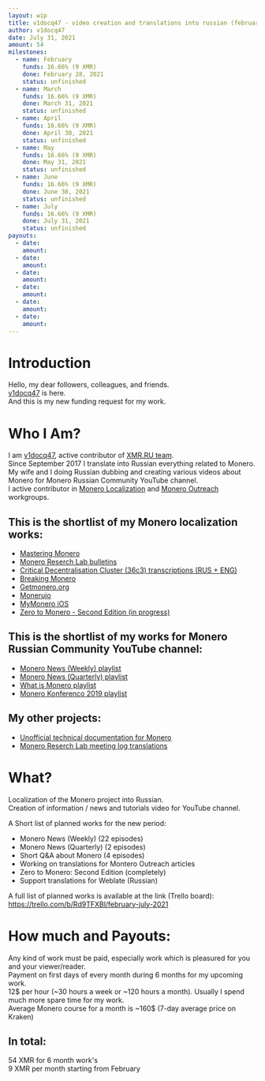 ```yaml
---
layout: wip
title: v1docq47 - video creation and translations into russian (february - july 2021)
author: v1docq47
date: July 31, 2021
amount: 54
milestones:
  - name: February
    funds: 16.66% (9 XMR)
    done: February 28, 2021
    status: unfinished
  - name: March
    funds: 16.66% (9 XMR)
    done: March 31, 2021
    status: unfinished
  - name: April
    funds: 16.66% (9 XMR)
    done: April 30, 2021
    status: unfinished
  - name: May
    funds: 16.66% (9 XMR)
    done: May 31, 2021
    status: unfinished
  - name: June
    funds: 16.66% (9 XMR)
    done: June 30, 2021
    status: unfinished
  - name: July
    funds: 16.66% (9 XMR)
    done: July 31, 2021
    status: unfinished
payouts:
  - date:
    amount:
  - date:
    amount:
  - date:
    amount:
  - date:
    amount:
  - date:
    amount:
  - date:
    amount:
---
```


# Introduction
Hello, my dear followers, colleagues, and friends.  
[v1docq47](https://t.me/v1docq47) is here.  
And this is my new funding request for my work.

# Who I Am?
I am [v1docq47](https://github.com/v1docq47), active contributor of [XMR.RU team](https://xmr.ru/members/50/).  
Since September 2017 I translate into Russian everything related to Monero.  
My wife and I doing Russian dubbing and creating various videos about Monero for Monero Russian Community YouTube channel.   
I active contributor in [Monero Localization](https://translate.getmonero.org/user/v1docq47/) and [Monero Outreach](https://github.com/monero-ecosystem/outreach-docs/pulls?q=is%3Apr+is%3Aclosed+v1docq47) workgroups.

## This is the shortlist of my Monero localization works:
- [Mastering Monero](https://github.com/monerobook/monerobook/pull/81)  
- [Monero Reserch Lab bulletins](https://github.com/v1docq47/monero-research-lab-translations/tree/master/publications/bulletins)  
- [Critical Decentralisation Cluster (36c3) transcriptions (RUS + ENG)](https://github.com/v1docq47/monero-cdc-36c3-transcriptions)  
- [Breaking Monero](https://github.com/monero-ecosystem/outreach-docs/tree/master/monero-outreach-docs/translations/ru/transcriptions/breaking_monero)  
- [Getmonero.org](https://repo.getmonero.org/monero-project/monero-site/-/merge_requests/913)  
- [Monerujo](https://github.com/m2049r/xmrwallet/pull/278)  
- [MyMonero iOS](https://crowdin.com/project/mymonero-app-ios/ru#)  
- [Zero to Monero - Second Edition (in progress)](https://www.overleaf.com/read/hcmqnvgtfmyh)  

## This is the shortlist of my works for Monero Russian Community YouTube channel:  
- [Monero News (Weekly) playlist](https://www.youtube.com/watch?v=ixUamqRd3nc&list=PLQyX7h187qnQWtCN6brBXsB9QLEuaJWQO)  
- [Monero News (Quarterly) playlist](https://www.youtube.com/watch?v=XZD-b2gq9dQ&list=PLQyX7h187qnTrEQo1n1_-lxR5tk0qlRKo)  
- [What is Monero playlist](https://www.youtube.com/watch?v=FOsHxWG5jNs&list=PLQyX7h187qnTqq4_-EAnp4HZk9eJpMvZK)  
- [Monero Konferenco 2019 playlist](https://www.youtube.com/watch?v=56Tr03HzGJ8&list=PLQyX7h187qnSZG_PTYtO57_z_nFOlWWEM)  

## My other projects:  
- [Unofficial technical documentation for Monero](https://wiki.xmr.ru/)  
- [Monero Reserch Lab meeting log translations](https://github.com/v1docq47/monero-research-lab-translations/tree/master/publications/meeting-logs)  

# What?
Localization of the Monero project into Russian.  
Creation of information / news and tutorials video for YouTube channel.  

A Short list of planned works for the new period:
- Monero News (Weekly) (22 episodes)
- Monero News (Quarterly) (2 episodes)
- Short Q&A about Monero (4 episodes)
- Working on translations for Montero Outreach articles
- Zero to Monero: Second Edition (completely)
- Support translations for Weblate (Russian)

A full list of planned works is available at the link (Trello board):  
https://trello.com/b/Rd9TFXBl/february-july-2021

# How much and Payouts:
Any kind of work must be paid, especially work which is pleasured for you and your viewer/reader.  
Payment on first days of every month during 6 months for my upcoming work.  
12$ per hour (~30 hours a week or ~120 hours a month). Usually I spend much more spare time for my work.  
Average Monero course for a month is ~160$ (7-day average price on Kraken)  
## In total:  
54 XMR for 6 month work's  
9 XMR per month starting from February
